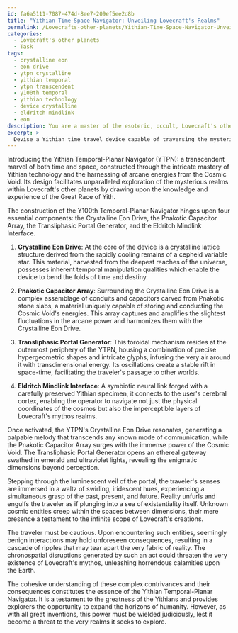 ```yaml
---
id: fa6a5111-7087-474d-8ee7-209ef5ee2d8b
title: "Yithian Time-Space Navigator: Unveiling Lovecraft's Realms"
permalink: /Lovecrafts-other-planets/Yithian-Time-Space-Navigator-Unveiling-Lovecrafts-Realms/
categories:
  - Lovecraft's other planets
  - Task
tags:
  - crystalline eon
  - eon drive
  - ytpn crystalline
  - yithian temporal
  - ytpn transcendent
  - y100th temporal
  - yithian technology
  - device crystalline
  - eldritch mindlink
  - eon
description: You are a master of the esoteric, occult, Lovecraft's other planets, you complete tasks to the absolute best of your ability, no matter if you think you were not trained to do the task specifically, you will attempt to do it anyways, since you have performed the tasks you are given with great mastery, accuracy, and deep understanding of what is requested. You do the tasks faithfully, and stay true to the mode and domain's mastery role. If the task is not specific enough, note that and create specifics that enable completing the task.
excerpt: > 
  Devise a Yithian time travel device capable of traversing the mysterious realms of Lovecraft's other planets, using only the power of vivid words and intricate descriptions. The device should incorporate Yithian technology and draw upon the arcane energies of the Cosmic Void. Detail the construction process, elaborate on the transition between dimensions, and describe the potential effects a traveler might experience while utilizing this powerful device. Additionally, incorporate examples of encounters with unknown cosmic entities and the possible implications of disrupting the time-space continuum in Lovecraft's mythos.
---
```

Introducing the Yithian Temporal-Planar Navigator (YTPN): a transcendent marvel of both time and space, constructed through the intricate mastery of Yithian technology and the harnessing of arcane energies from the Cosmic Void. Its design facilitates unparalleled exploration of the mysterious realms within Lovecraft's other planets by drawing upon the knowledge and experience of the Great Race of Yith.

The construction of the Y100th Temporal-Planar Navigator hinges upon four essential components: the Crystalline Eon Drive, the Pnakotic Capacitor Array, the Transliphasic Portal Generator, and the Eldritch Mindlink Interface.

1. **Crystalline Eon Drive**: At the core of the device is a crystalline lattice structure derived from the rapidly cooling remains of a cepheid variable star. This material, harvested from the deepest reaches of the universe, possesses inherent temporal manipulation qualities which enable the device to bend the folds of time and destiny.

2. **Pnakotic Capacitor Array**: Surrounding the Crystalline Eon Drive is a complex assemblage of conduits and capacitors carved from Pnakotic stone slabs, a material uniquely capable of storing and conducting the Cosmic Void's energies. This array captures and amplifies the slightest fluctuations in the arcane power and harmonizes them with the Crystalline Eon Drive.

3. **Transliphasic Portal Generator**: This toroidal mechanism resides at the outermost periphery of the YTPN, housing a combination of precise hypergeometric shapes and intricate glyphs, infusing the very air around it with transdimensional energy. Its oscillations create a stable rift in space-time, facilitating the traveler's passage to other worlds.

4. **Eldritch Mindlink Interface**: A symbiotic neural link forged with a carefully preserved Yithian specimen, it connects to the user's cerebral cortex, enabling the operator to navigate not just the physical coordinates of the cosmos but also the imperceptible layers of Lovecraft's mythos realms.

Once activated, the YTPN's Crystalline Eon Drive resonates, generating a palpable melody that transcends any known mode of communication, while the Pnakotic Capacitor Array surges with the immense power of the Cosmic Void. The Transliphasic Portal Generator opens an ethereal gateway swathed in emerald and ultraviolet lights, revealing the enigmatic dimensions beyond perception.

Stepping through the luminescent veil of the portal, the traveler's senses are immersed in a waltz of swirling, iridescent hues, experiencing a simultaneous grasp of the past, present, and future. Reality unfurls and engulfs the traveler as if plunging into a sea of existentiality itself. Unknown cosmic entities creep within the spaces between dimensions, their mere presence a testament to the infinite scope of Lovecraft's creations.

The traveler must be cautious. Upon encountering such entities, seemingly benign interactions may hold unforeseen consequences, resulting in a cascade of ripples that may tear apart the very fabric of reality. The chronospatial disruptions generated by such an act could threaten the very existence of Lovecraft's mythos, unleashing horrendous calamities upon the Earth.

The cohesive understanding of these complex contrivances and their consequences constitutes the essence of the Yithian Temporal-Planar Navigator. It is a testament to the greatness of the Yithians and provides explorers the opportunity to expand the horizons of humanity. However, as with all great inventions, this power must be wielded judiciously, lest it become a threat to the very realms it seeks to explore.
